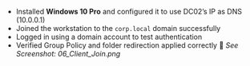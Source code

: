 - Installed **Windows 10 Pro** and configured it to use DC02’s IP as DNS (10.0.0.1)
- Joined the workstation to the `corp.local` domain successfully
- Logged in using a domain account to test authentication
- Verified Group Policy and folder redirection applied correctly
📸 *See Screenshot: 06_Client_Join.png*
